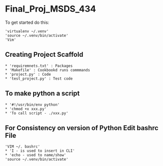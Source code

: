 # Final_Proj_MSDS_434
To get started do this:

    'virtualenv ~/.venv'
    'source ~/.venv/bin/activate'
    'Vim'

## Creating Project Scaffold

    * 'requiremnets.txt' : Packages 
    * 'Makefile' : Cookbookd runs commmands
    * 'project.py' : Code
    * 'test_project.py' : Test code 

## To make python a script

    * '#!/usr/bin/env python'
    * 'chmod +x xxx.py'
    * 'To call script - ./xxx.py'

## For Consistency on version of Python Edit bashrc File

    'VIM ~/. bashrc'
    * 'I - is used to insert in CLI'
    * 'echo - used to name/show'
    'source ~/.venv/bin/activate'

